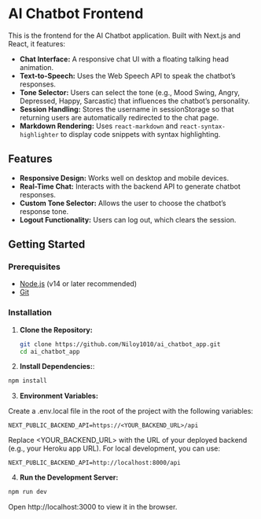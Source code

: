 # AI Chatbot Frontend

This is the frontend for the AI Chatbot application. Built with Next.js and React, it features:
- **Chat Interface:** A responsive chat UI with a floating talking head animation.
- **Text-to-Speech:** Uses the Web Speech API to speak the chatbot’s responses.
- **Tone Selector:** Users can select the tone (e.g., Mood Swing, Angry, Depressed, Happy, Sarcastic) that influences the chatbot’s personality.
- **Session Handling:** Stores the username in sessionStorage so that returning users are automatically redirected to the chat page.
- **Markdown Rendering:** Uses `react-markdown` and `react-syntax-highlighter` to display code snippets with syntax highlighting.

## Features

- **Responsive Design:** Works well on desktop and mobile devices.
- **Real-Time Chat:** Interacts with the backend API to generate chatbot responses.
- **Custom Tone Selector:** Allows the user to choose the chatbot’s response tone.
- **Logout Functionality:** Users can log out, which clears the session.

## Getting Started

### Prerequisites

- [Node.js](https://nodejs.org/) (v14 or later recommended)
- [Git](https://git-scm.com/)

### Installation

1. **Clone the Repository:**

   ```bash
   git clone https://github.com/Niloy1010/ai_chatbot_app.git
   cd ai_chatbot_app
2. **Install Dependencies:**:

```bash
npm install
```

3. **Environment Variables:**

Create a .env.local file in the root of the project with the following variables:

```env
NEXT_PUBLIC_BACKEND_API=https://<YOUR_BACKEND_URL>/api
```
Replace <YOUR_BACKEND_URL> with the URL of your deployed backend (e.g., your Heroku app URL). For local development, you can use:

```env
NEXT_PUBLIC_BACKEND_API=http://localhost:8000/api
```

4. **Run the Development Server:**

```bash
npm run dev
```
Open http://localhost:3000 to view it in the browser.
